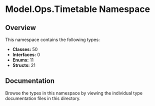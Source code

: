 # Model.Ops.Timetable Namespace

## Overview

This namespace contains the following types:

- **Classes:** 50
- **Interfaces:** 0
- **Enums:** 11
- **Structs:** 21

## Documentation

Browse the types in this namespace by viewing the individual type documentation files in this directory.

